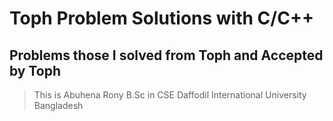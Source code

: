 # Toph Problem Solutions with C/C++
## Problems those I solved from Toph and Accepted by Toph


> This is Abuhena Rony
> B.Sc in CSE
> Daffodil International University
> Bangladesh
>
